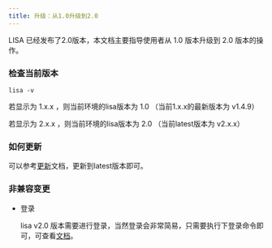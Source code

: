 ```yaml
---
title: 升级：从1.0升级到2.0
---
```


LISA 已经发布了2.0版本，本文档主要指导使用者从 1.0 版本升级到 2.0 版本的操作。

### 检查当前版本

```shell
lisa -v
```

若显示为 1.x.x ，则当前环境的lisa版本为 1.0 （当前1.x.x的最新版本为 v1.4.9）

若显示为 2.x.x ，则当前环境的lisa版本为 2.0 （当前latest版本为 v2.x.x）

### 如何更新

可以参考[更新](./installation#%E6%9B%B4%E6%96%B0)文档，更新到latest版本即可。

### 非兼容变更

- 登录

    lisa v2.0 版本需要进行登录，当然登录会非常简易，只需要执行下登录命令即可，可查看[文档](./instance/login)。